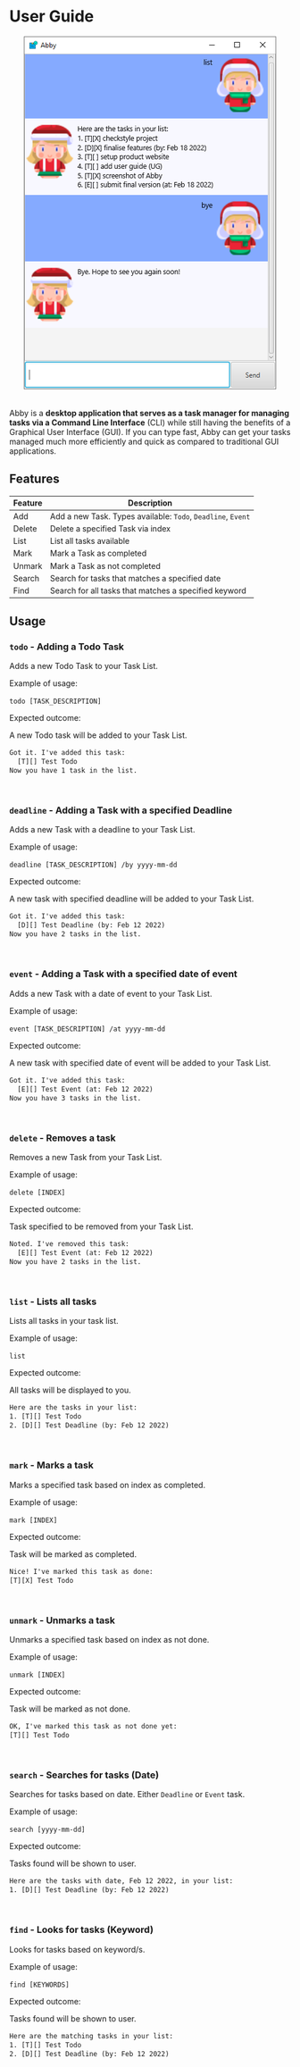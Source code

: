 # User Guide

<div align="center">
    <img src="https://raw.githubusercontent.com/domlimm/ip/master/docs/Ui.png" />
</div>

<br>

Abby is a <b>desktop application that serves as a task manager for managing tasks via a Command Line Interface</b>
(CLI) while still having the benefits of a Graphical User Interface (GUI).
If you can type fast, Abby can get your tasks managed much more efficiently and quick as compared to
traditional GUI applications.

## Features

| Feature | Description                                                   |
|---------|---------------------------------------------------------------|
| Add     | Add a new Task. Types available: `Todo`, `Deadline`, `Event`  |
| Delete  | Delete a specified Task via index                             |
| List    | List all tasks available                                      |
| Mark    | Mark a Task as completed                                      |
| Unmark  | Mark a Task as not completed                                  |
| Search  | Search for tasks that matches a specified date                |
| Find    | Search for all tasks that matches a specified keyword         |

## Usage

### `todo` - Adding a Todo Task

Adds a new Todo Task to your Task List.

Example of usage: 

`todo [TASK_DESCRIPTION]`

Expected outcome:

A new Todo task will be added to your Task List.

```
Got it. I've added this task:
  [T][] Test Todo
Now you have 1 task in the list.
```

<br>

### `deadline` - Adding a Task with a specified Deadline

Adds a new Task with a deadline to your Task List.

Example of usage:

`deadline [TASK_DESCRIPTION] /by yyyy-mm-dd`

Expected outcome:

A new task with specified deadline will be added to your Task List.

```
Got it. I've added this task:
  [D][] Test Deadline (by: Feb 12 2022)
Now you have 2 tasks in the list.
```

<br>

### `event` - Adding a Task with a specified date of event

Adds a new Task with a date of event to your Task List.

Example of usage:

`event [TASK_DESCRIPTION] /at yyyy-mm-dd`

Expected outcome:

A new task with specified date of event will be added to your Task List.

```
Got it. I've added this task:
  [E][] Test Event (at: Feb 12 2022)
Now you have 3 tasks in the list.
```

<br>

### `delete` - Removes a task

Removes a new Task from your Task List.

Example of usage:

`delete [INDEX]`

Expected outcome:

Task specified to be removed from your Task List.

```
Noted. I've removed this task:
  [E][] Test Event (at: Feb 12 2022)
Now you have 2 tasks in the list.
```

<br>

### `list` - Lists all tasks

Lists all tasks in your task list.

Example of usage:

`list`

Expected outcome:

All tasks will be displayed to you.

```
Here are the tasks in your list:
1. [T][] Test Todo
2. [D][] Test Deadline (by: Feb 12 2022)
```

<br>

### `mark` - Marks a task

Marks a specified task based on index as completed.

Example of usage:

`mark [INDEX]`

Expected outcome:

Task will be marked as completed.

```
Nice! I've marked this task as done:
[T][X] Test Todo
```

<br>

### `unmark` - Unmarks a task

Unmarks a specified task based on index as not done.

Example of usage:

`unmark [INDEX]`

Expected outcome:

Task will be marked as not done.

```
OK, I've marked this task as not done yet:
[T][] Test Todo
```

<br>

### `search` - Searches for tasks (Date)

Searches for tasks based on date. Either `Deadline` or `Event` task.

Example of usage:

`search [yyyy-mm-dd]`

Expected outcome:

Tasks found will be shown to user.

```
Here are the tasks with date, Feb 12 2022, in your list:
1. [D][] Test Deadline (by: Feb 12 2022)
```

<br>

### `find` - Looks for tasks (Keyword)

Looks for tasks based on keyword/s.

Example of usage:

`find [KEYWORDS]`

Expected outcome:

Tasks found will be shown to user.

```
Here are the matching tasks in your list:
1. [T][] Test Todo
2. [D][] Test Deadline (by: Feb 12 2022)
```

<br>

